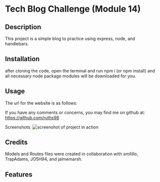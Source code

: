 # Tech Blog Challenge (Module 14)

## Description
This project is a simple blog to practice using express, node, and handlebars.

## Installation
after cloning the code, open the terminal and run npm i (or npm install) and all necessary node package modules will be downloaded for you.

## Usage
The url for the website is as follows:

If you have any comments or concerns, you may find me on github at: https://github.com/ruths98

Screenshots:
![screenshot of project in action](/assets/)

## Credits
Models and Routes files were created in collaboration with smilillo, TrapAdams, JO5H94, and jaimemarsh.

## Features


